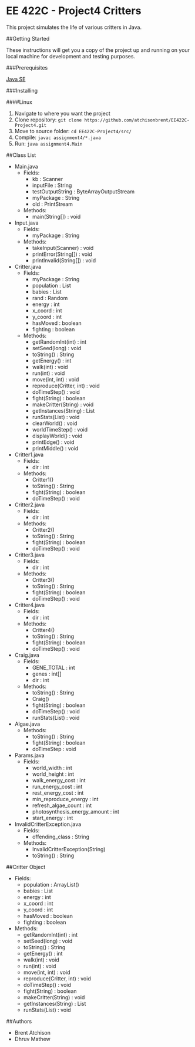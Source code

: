 # EE 422C - Project4 Critters

This project simulates the life of various critters in Java.

##Getting Started

These instructions will get you a copy of the project up and running on your local machine for development and testing purposes.

###Prerequisites

[Java SE](http://www.oracle.com/technetwork/java/javase/downloads/index.html)

###Installing

####Linux

1. Navigate to where you want the project
2. Clone repository: `git clone https://github.com/atchisonbrent/EE422C-Project4.git`
3. Move to source folder: `cd EE422C-Project4/src/`
4. Compile: `javac assignment4/*.java`
5. Run: `java assignment4.Main`

##Class List

* Main.java
  * Fields:
    * kb : Scanner
    * inputFile : String
    * testOutputString : ByteArrayOutputStream
    * myPackage : String
    * old : PrintStream
  * Methods:
    * main(String[]) : void
* Input.java
  * Fields:
    * myPackage : String
  * Methods:
    * takeInput(Scanner) : void
    * printError(String[]) : void
    * printInvalid(String[]) : void
* Critter.java
  * Fields:
    * myPackage : String
    * population : List<Critter>
    * babies : List<Critter>
    * rand : Random
    * energy : int
    * x_coord : int
    * y_coord : int
    * hasMoved : boolean
    * fighting : boolean
  * Methods:
    * getRandomInt(int) : int
    * setSeed(long) : void
    * toString() : String
    * getEnergy() : int
    * walk(int) : void
    * run(int) : void
    * move(int, int) : void
    * reproduce(Critter, int) : void
    * doTimeStep() : void
    * fight(String) : boolean
    * makeCritter(String) : void
    * getInstances(String) : List<Critter>
    * runStats(List<Critter>) : void
    * clearWorld() : void
    * worldTimeStep() : void
    * displayWorld() : void
    * printEdge() : void
    * printMiddle() : void
* Critter1.java
  * Fields:
    * dir : int
  * Methods:
    * Critter1()
    * toString() : String
    * fight(String) : boolean
    * doTimeStep() : void
* Critter2.java
  * Fields:
    * dir : int
  * Methods:
    * Critter2()
    * toString() : String
    * fight(String) : boolean
    * doTimeStep() : void
* Critter3.java
  * Fields:
    * dir : int
  * Methods:
    * Critter3()
    * toString() : String
    * fight(String) : boolean
    * doTimeStep() : void
* Critter4.java
  * Fields:
    * dir : int
  * Methods:
    * Critter4()
    * toString() : String
    * fight(String) : boolean
    * doTimeStep() : void
* Craig.java
  * Fields:
    * GENE_TOTAL : int
    * genes : int[]
    * dir : int
  * Methods:
    * toString() : String
    * Craig()
    * fight(String) : boolean
    * doTimeStep() : void
    * runStats(List<Critter>) : void
* Algae.java
  * Methods:
    * toString() : String
    * fight(String) : boolean
    * doTimeStep : void
* Params.java
  * Fields:
    * world_width : int
    * world_height : int
    * walk_energy_cost : int
    * run_energy_cost : int
    * rest_energy_cost : int
    * min_reproduce_energy : int
    * refresh_algae_count : int
    * photosynthesis_energy_amount : int
    * start_energy : int
* InvalidCritterException.java
  * Fields:
    * offending_class : String
  * Methods:
    * InvalidCritterException(String)
    * toString() : String

##Critter Object

* Fields:
  * population : ArrayList<Critter>()
  * babies : List<Critter>
  * energy : int
  * x_coord : int
  * y_coord : int
  * hasMoved : boolean
  * fighting : boolean
* Methods:
  * getRandomInt(int) : int
  * setSeed(long) : void
  * toString() : String
  * getEnergy() : int
  * walk(int) : void
  * run(int) : void
  * move(int, int) : void
  * reproduce(Critter, int) : void
  * doTimeStep() : void
  * fight(String) : boolean
  * makeCritter(String) : void
  * getInstances(String) : List<Critter>
  * runStats(List<Critter>) : void

##Authors

* Brent Atchison
* Dhruv Mathew
